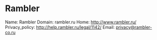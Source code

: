 
# Rambler

Name: Rambler
Domain: rambler.ru
Home: http://www.rambler.ru/
Privacy_policy: http://help.rambler.ru/legal/1142/
Email: privacy@rambler-co.ru

